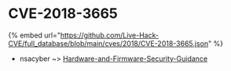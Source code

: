 # CVE-2018-3665
{% embed url="https://github.com/Live-Hack-CVE/full_database/blob/main/cves/2018/CVE-2018-3665.json" %}

* nsacyber ~> [Hardware-and-Firmware-Security-Guidance](https://www.alice-snow.ru/2018/database/cve-2018-3665/hardware-and-firmware-security-guidance-nsacyber)